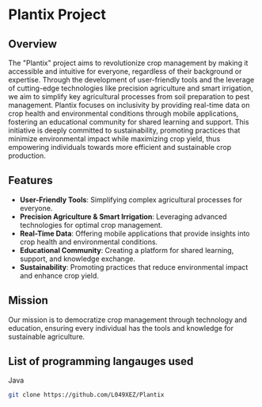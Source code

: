 # Plantix Project

## Overview
The "Plantix" project aims to revolutionize crop management by making it accessible and intuitive for everyone, regardless of their background or expertise. Through the development of user-friendly tools and the leverage of cutting-edge technologies like precision agriculture and smart irrigation, we aim to simplify key agricultural processes from soil preparation to pest management. Plantix focuses on inclusivity by providing real-time data on crop health and environmental conditions through mobile applications, fostering an educational community for shared learning and support. This initiative is deeply committed to sustainability, promoting practices that minimize environmental impact while maximizing crop yield, thus empowering individuals towards more efficient and sustainable crop production.

## Features

- **User-Friendly Tools**: Simplifying complex agricultural processes for everyone.
- **Precision Agriculture & Smart Irrigation**: Leveraging advanced technologies for optimal crop management.
- **Real-Time Data**: Offering mobile applications that provide insights into crop health and environmental conditions.
- **Educational Community**: Creating a platform for shared learning, support, and knowledge exchange.
- **Sustainability**: Promoting practices that reduce environmental impact and enhance crop yield.

## Mission
Our mission is to democratize crop management through technology and education, ensuring every individual has the tools and knowledge for sustainable agriculture.

## List of programming langauges used
Java

```bash
git clone https://github.com/L049XEZ/Plantix
